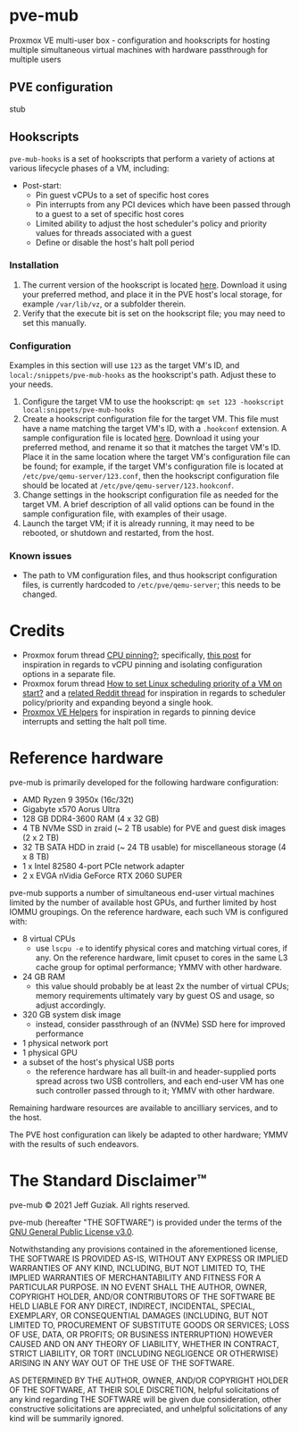 # pve-mub
Proxmox VE multi-user box - configuration and hookscripts for hosting multiple simultaneous virtual machines with hardware passthrough for multiple users
## PVE configuration
stub
## Hookscripts
`pve-mub-hooks` is a set of hookscripts that perform a variety of actions at various lifecycle phases of a VM, including:
- Post-start:
  - Pin guest vCPUs to a set of specific host cores
  - Pin interrupts from any PCI devices which have been passed through to a guest to a set of specific host cores
  - Limited ability to adjust the host scheduler's policy and priority values for threads associated with a guest
  - Define or disable the host's halt poll period
### Installation
1. The current version of the hookscript is located [here](https://github.com/zzragnar0kzz/pve-mub/blob/main/pve-mub-hooks). Download it using your preferred method, and place it in the PVE host's local storage, for example `/var/lib/vz`, or a subfolder therein.
2. Verify that the execute bit is set on the hookscript file; you may need to set this manually.
### Configuration
Examples in this section will use `123` as the target VM's ID, and `local:/snippets/pve-mub-hooks` as the hookscript's path. Adjust these to your needs.
1. Configure the target VM to use the hookscript: `qm set 123 -hookscript local:snippets/pve-mub-hooks`
2. Create a hookscript configuration file for the target VM. This file must have a name matching the target VM's ID, with a `.hookconf` extension. A sample configuration file is located [here](https://github.com/zzragnar0kzz/pve-mub/blob/main/sample.hookconf). Download it using your preferred method, and rename it so that it matches the target VM's ID. Place it in the same location where the target VM's configuration file can be found; for example, if the target VM's configuration file is located at `/etc/pve/qemu-server/123.conf`, then the hookscript configuration file should be located at `/etc/pve/qemu-server/123.hookconf`.
3. Change settings in the hookscript configuration file as needed for the target VM. A brief description of all valid options can be found in the sample configuration file, with examples of their usage.
4. Launch the target VM; if it is already running, it may need to be rebooted, or shutdown and restarted, from the host.
### Known issues
- The path to VM configuration files, and thus hookscript configuration files, is currently hardcoded to `/etc/pve/qemu-server`; this needs to be changed.

# Credits
- Proxmox forum thread [CPU pinning?](https://forum.proxmox.com/threads/cpu-pinning.67805/); specifically, [this post](https://forum.proxmox.com/threads/cpu-pinning.67805/#post-304715) for inspiration in regards to vCPU pinning and isolating configuration options in a separate file.
- Proxmox forum thread [How to set Linux scheduling priority of a VM on start?](https://forum.proxmox.com/threads/how-to-set-linux-scheduling-priority-of-a-vm-on-start.47185/) and a [related Reddit thread](https://www.reddit.com/r/Proxmox/comments/9gv8js/how_to_set_linux_scheduling_priority_of_a_vm_on/) for inspiration in regards to scheduler policy/priority and expanding beyond a single hook.
- [Proxmox VE Helpers](https://github.com/ayufan/pve-helpers) for inspiration in regards to pinning device interrupts and setting the halt poll time.

# Reference hardware
pve-mub is primarily developed for the following hardware configuration:
- AMD Ryzen 9 3950x (16c/32t)
- Gigabyte x570 Aorus Ultra
- 128 GB DDR4-3600 RAM (4 x 32 GB)
- 4 TB NVMe SSD in zraid (~ 2 TB usable) for PVE and guest disk images (2 x 2 TB)
- 32 TB SATA HDD in zraid (~ 24 TB usable) for miscellaneous storage (4 x 8 TB)
- 1 x Intel 82580 4-port PCIe network adapter
- 2 x EVGA nVidia GeForce RTX 2060 SUPER


pve-mub supports a number of simultaneous end-user virtual machines limited by the number of available host GPUs, and further limited by host IOMMU groupings. On the reference hardware, each such VM is configured with:
- 8 virtual CPUs
  - use `lscpu -e` to identify physical cores and matching virtual cores, if any. On the reference hardware, limit cpuset to cores in the same L3 cache group for optimal performance; YMMV with other hardware.
- 24 GB RAM
  - this value should probably be at least 2x the number of virtual CPUs; memory requirements ultimately vary by guest OS and usage, so adjust accordingly.
- 320 GB system disk image
  - instead, consider passthrough of an (NVMe) SSD here for improved performance
- 1 physical network port
- 1 physical GPU
- a subset of the host's physical USB ports
  - the reference hardware has all built-in and header-supplied ports spread across two USB controllers, and each end-user VM has one such controller passed through to it; YMMV with other hardware.


Remaining hardware resources are available to ancilliary services, and to the host.

The PVE host configuration can likely be adapted to other hardware; YMMV with the results of such endeavors.

# The Standard Disclaimer™
pve-mub © 2021 Jeff Guziak. All rights reserved.


pve-mub (hereafter "THE SOFTWARE") is provided under the terms of the [GNU General Public License v3.0](https://www.gnu.org/licenses/gpl-3.0.en.html).


Notwithstanding any provisions contained in the aforementioned license, THE SOFTWARE IS PROVIDED AS-IS, WITHOUT ANY EXPRESS OR IMPLIED WARRANTIES OF ANY KIND, INCLUDING, BUT NOT LIMITED TO, THE IMPLIED WARRANTIES OF MERCHANTABILITY AND FITNESS FOR A PARTICULAR PURPOSE. IN NO EVENT SHALL THE AUTHOR, OWNER, COPYRIGHT HOLDER, AND/OR CONTRIBUTORS OF THE SOFTWARE BE HELD LIABLE FOR ANY DIRECT, INDIRECT, INCIDENTAL, SPECIAL, EXEMPLARY, OR CONSEQUENTIAL DAMAGES (INCLUDING, BUT NOT LIMITED TO, PROCUREMENT OF SUBSTITUTE GOODS OR SERVICES; LOSS OF USE, DATA, OR PROFITS; OR BUSINESS INTERRUPTION) HOWEVER CAUSED AND ON ANY THEORY OF LIABILITY, WHETHER IN CONTRACT, STRICT LIABILITY, OR TORT (INCLUDING NEGLIGENCE OR OTHERWISE) ARISING IN ANY WAY OUT OF THE USE OF THE SOFTWARE.


AS DETERMINED BY THE AUTHOR, OWNER, AND/OR COPYRIGHT HOLDER OF THE SOFTWARE, AT THEIR SOLE DISCRETION, helpful solicitations of any kind regarding THE SOFTWARE will be given due consideration, other constructive solicitations are appreciated, and unhelpful solicitations of any kind will be summarily ignored.
